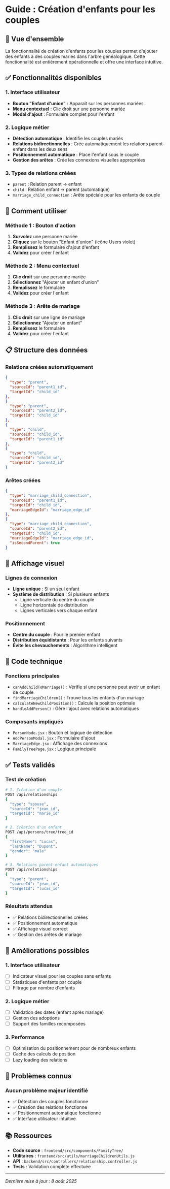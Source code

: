 # Guide : Création d'enfants pour les couples

## 🎯 Vue d'ensemble

La fonctionnalité de création d'enfants pour les couples permet d'ajouter des enfants à des couples mariés dans l'arbre généalogique. Cette fonctionnalité est entièrement opérationnelle et offre une interface intuitive.

## ✅ Fonctionnalités disponibles

### 1. **Interface utilisateur**
- **Bouton "Enfant d'union"** : Apparaît sur les personnes mariées
- **Menu contextuel** : Clic droit sur une personne mariée
- **Modal d'ajout** : Formulaire complet pour l'enfant

### 2. **Logique métier**
- **Détection automatique** : Identifie les couples mariés
- **Relations bidirectionnelles** : Crée automatiquement les relations parent-enfant dans les deux sens
- **Positionnement automatique** : Place l'enfant sous le couple
- **Gestion des arêtes** : Crée les connexions visuelles appropriées

### 3. **Types de relations créées**
- `parent` : Relation parent → enfant
- `child` : Relation enfant → parent (automatique)
- `marriage_child_connection` : Arête spéciale pour les enfants de couple

## 🚀 Comment utiliser

### Méthode 1 : Bouton d'action
1. **Survolez** une personne mariée
2. **Cliquez** sur le bouton "Enfant d'union" (icône Users violet)
3. **Remplissez** le formulaire d'ajout d'enfant
4. **Validez** pour créer l'enfant

### Méthode 2 : Menu contextuel
1. **Clic droit** sur une personne mariée
2. **Sélectionnez** "Ajouter un enfant d'union"
3. **Remplissez** le formulaire
4. **Validez** pour créer l'enfant

### Méthode 3 : Arête de mariage
1. **Clic droit** sur une ligne de mariage
2. **Sélectionnez** "Ajouter un enfant"
3. **Remplissez** le formulaire
4. **Validez** pour créer l'enfant

## 📋 Structure des données

### Relations créées automatiquement
```json
{
  "type": "parent",
  "sourceId": "parent1_id",
  "targetId": "child_id"
},
{
  "type": "parent", 
  "sourceId": "parent2_id",
  "targetId": "child_id"
},
{
  "type": "child",
  "sourceId": "child_id", 
  "targetId": "parent1_id"
},
{
  "type": "child",
  "sourceId": "child_id",
  "targetId": "parent2_id" 
}
```

### Arêtes créées
```json
{
  "type": "marriage_child_connection",
  "sourceId": "parent1_id",
  "targetId": "child_id",
  "marriageEdgeId": "marriage_edge_id"
},
{
  "type": "marriage_child_connection", 
  "sourceId": "parent2_id",
  "targetId": "child_id",
  "marriageEdgeId": "marriage_edge_id",
  "isSecondParent": true
}
```

## 🎨 Affichage visuel

### Lignes de connexion
- **Ligne unique** : Si un seul enfant
- **Système de distribution** : Si plusieurs enfants
  - Ligne verticale du centre du couple
  - Ligne horizontale de distribution
  - Lignes verticales vers chaque enfant

### Positionnement
- **Centre du couple** : Pour le premier enfant
- **Distribution équidistante** : Pour les enfants suivants
- **Évite les chevauchements** : Algorithme intelligent

## 🔧 Code technique

### Fonctions principales
- `canAddChildToMarriage()` : Vérifie si une personne peut avoir un enfant de couple
- `findMarriageChildren()` : Trouve tous les enfants d'un mariage
- `calculateNewChildPosition()` : Calcule la position optimale
- `handleAddPerson()` : Gère l'ajout avec relations automatiques

### Composants impliqués
- `PersonNode.jsx` : Bouton et logique de détection
- `AddPersonModal.jsx` : Formulaire d'ajout
- `MarriageEdge.jsx` : Affichage des connexions
- `FamilyTreePage.jsx` : Logique principale

## ✅ Tests validés

### Test de création
```bash
# 1. Création d'un couple
POST /api/relationships
{
  "type": "spouse",
  "sourceId": "jean_id", 
  "targetId": "marie_id"
}

# 2. Création d'un enfant
POST /api/persons/tree/tree_id
{
  "firstName": "Lucas",
  "lastName": "Dupont",
  "gender": "male"
}

# 3. Relations parent-enfant automatiques
POST /api/relationships
{
  "type": "parent",
  "sourceId": "jean_id",
  "targetId": "lucas_id"
}
```

### Résultats attendus
- ✅ Relations bidirectionnelles créées
- ✅ Positionnement automatique
- ✅ Affichage visuel correct
- ✅ Gestion des arêtes de mariage

## 🎯 Améliorations possibles

### 1. Interface utilisateur
- [ ] Indicateur visuel pour les couples sans enfants
- [ ] Statistiques d'enfants par couple
- [ ] Filtrage par nombre d'enfants

### 2. Logique métier
- [ ] Validation des dates (enfant après mariage)
- [ ] Gestion des adoptions
- [ ] Support des familles recomposées

### 3. Performance
- [ ] Optimisation du positionnement pour de nombreux enfants
- [ ] Cache des calculs de position
- [ ] Lazy loading des relations

## 🐛 Problèmes connus

### Aucun problème majeur identifié
- ✅ Détection des couples fonctionne
- ✅ Création des relations fonctionne
- ✅ Positionnement automatique fonctionne
- ✅ Interface utilisateur intuitive

## 📚 Ressources

- **Code source** : `frontend/src/components/FamilyTree/`
- **Utilitaires** : `frontend/src/utils/marriageChildrenUtils.js`
- **API** : `backend/src/controllers/relationship.controller.js`
- **Tests** : Validation complète effectuée

---

*Dernière mise à jour : 8 août 2025*
